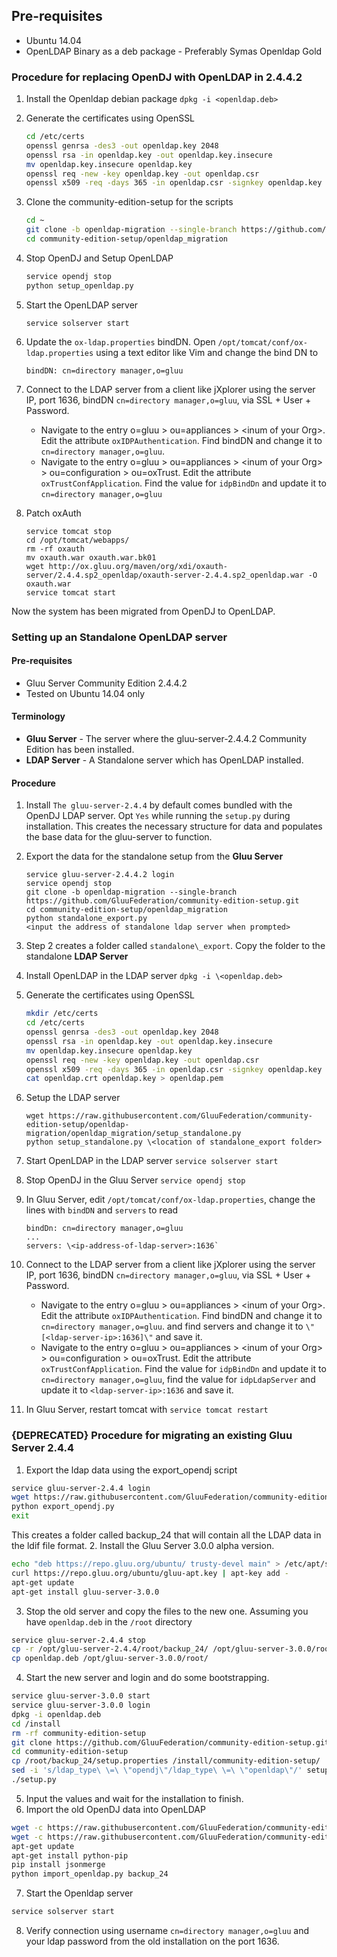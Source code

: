 ## Pre-requisites
- Ubuntu 14.04
- OpenLDAP Binary as a deb package - Preferably Symas Openldap Gold 

### Procedure for replacing OpenDJ with OpenLDAP in 2.4.4.2
1. Install the Openldap debian package  `dpkg -i <openldap.deb>`
2. Generate the certificates using OpenSSL

    ```bash
    cd /etc/certs
    openssl genrsa -des3 -out openldap.key 2048
    openssl rsa -in openldap.key -out openldap.key.insecure
    mv openldap.key.insecure openldap.key
    openssl req -new -key openldap.key -out openldap.csr
    openssl x509 -req -days 365 -in openldap.csr -signkey openldap.key -out openldap.crt
    ```

3. Clone the community-edition-setup for the scripts

    ```bash
    cd ~
    git clone -b openldap-migration --single-branch https://github.com/GluuFederation/community-edition-setup.git
    cd community-edition-setup/openldap_migration
    ```

4. Stop OpenDJ and Setup OpenLDAP

    ```bash
    service opendj stop
    python setup_openldap.py
    ```

5. Start the OpenLDAP server

    ```
    service solserver start
    ```

6. Update the `ox-ldap.properties` bindDN. Open `/opt/tomcat/conf/ox-ldap.properties` using a text editor like Vim and change
   the bind DN to

    ```
    bindDN: cn=directory manager,o=gluu
    ```

7. Connect to the LDAP server from a client like jXplorer using the server IP, port 1636, bindDN `cn=directory manager,o=gluu`, via SSL + User + Password.
    * Navigate to the entry o=gluu > ou=appliances > \<inum of your Org>. Edit the attribute `oxIDPAuthentication`. Find bindDN and change it to `cn=directory manager,o=gluu`.
    * Navigate to the entry o=gluu > ou=appliances > \<inum of your Org> > ou=configuration > ou=oxTrust. Edit the attribute `oxTrustConfApplication`. Find the value for `idpBindDn` and update it to `cn=directory manager,o=gluu`

8. Patch oxAuth

    ```
    service tomcat stop
    cd /opt/tomcat/webapps/
    rm -rf oxauth
    mv oxauth.war oxauth.war.bk01
    wget http://ox.gluu.org/maven/org/xdi/oxauth-server/2.4.4.sp2_openldap/oxauth-server-2.4.4.sp2_openldap.war -O oxauth.war
    service tomcat start
    ```

Now the system has been migrated from OpenDJ to OpenLDAP.


### Setting up an Standalone OpenLDAP server

#### Pre-requisites
* Gluu Server Community Edition 2.4.4.2
* Tested on Ubuntu 14.04 only

#### Terminology

* **Gluu Server** - The server where the gluu-server-2.4.4.2 Community Edition has been installed.
* **LDAP Server** - A Standalone server which has OpenLDAP installed.

#### Procedure

1. Install `The gluu-server-2.4.4` by default comes bundled with the OpenDJ LDAP server. Opt `Yes` while running the `setup.py` during installation. This creates the necessary structure for data and populates the base data for the gluu-server to function.
2. Export the data for the standalone setup from the **Gluu Server**

    ```
    service gluu-server-2.4.4.2 login
    service opendj stop
    git clone -b openldap-migration --single-branch https://github.com/GluuFederation/community-edition-setup.git
    cd community-edition-setup/openldap_migration
    python standalone_export.py
    <input the address of standalone ldap server when prompted>
    ```
3. Step 2 creates a folder called `standalone\_export`. Copy the folder to the standalone **LDAP Server**
4. Install OpenLDAP in the LDAP server `dpkg -i \<openldap.deb>`
5. Generate the certificates using OpenSSL

    ```bash
    mkdir /etc/certs
    cd /etc/certs
    openssl genrsa -des3 -out openldap.key 2048
    openssl rsa -in openldap.key -out openldap.key.insecure
    mv openldap.key.insecure openldap.key
    openssl req -new -key openldap.key -out openldap.csr
    openssl x509 -req -days 365 -in openldap.csr -signkey openldap.key -out openldap.crt
    cat openldap.crt openldap.key > openldap.pem
    ```
6. Setup the LDAP server
    ```
    wget https://raw.githubusercontent.com/GluuFederation/community-edition-setup/openldap-migration/openldap_migration/setup_standalone.py
    python setup_standalone.py \<location of standalone_export folder>
    ```
7. Start OpenLDAP in the LDAP server `service solserver start`
8. Stop OpenDJ in the Gluu Server `service opendj stop`
9. In Gluu Server, edit `/opt/tomcat/conf/ox-ldap.properties`, change the lines with `bindDN` and `servers` to read
    ```
    bindDn: cn=directory manager,o=gluu
    ...
    servers: \<ip-address-of-ldap-server>:1636`
    ```
10. Connect to the LDAP server from a client like jXplorer using the server IP, port 1636, bindDN `cn=directory manager,o=gluu`, via SSL + User + Password.
    * Navigate to the entry o=gluu > ou=appliances > \<inum of your Org>. Edit the attribute `oxIDPAuthentication`. Find bindDN and change it to `cn=directory manager,o=gluu`. and find servers and change it to `\"[<ldap-server-ip>:1636]\"` and save it.
    * Navigate to the entry o=gluu > ou=appliances > \<inum of your Org> > ou=configuration > ou=oxTrust. Edit the attribute `oxTrustConfApplication`. Find the value for `idpBindDn` and update it to `cn=directory manager,o=gluu`, find the value for `idpLdapServer` and update it to `<ldap-server-ip>:1636` and save it.
11. In Gluu Server, restart tomcat with `service tomcat restart`


### {DEPRECATED} Procedure for migrating an existing Gluu Server 2.4.4
1. Export the ldap data using the export\_opendj script

  ```bash
  service gluu-server-2.4.4 login
  wget https://raw.githubusercontent.com/GluuFederation/community-edition-setup/master/openldap_migration/export_opendj.py
  python export_opendj.py
  exit
  ```
  
  This creates a folder called backup\_24 that will contain all the LDAP data in the ldif file format.
2. Install the Gluu Server 3.0.0 alpha version.

  ```bash
  echo "deb https://repo.gluu.org/ubuntu/ trusty-devel main" > /etc/apt/sources.list.d/gluu-repo.list
  curl https://repo.gluu.org/ubuntu/gluu-apt.key | apt-key add -
  apt-get update
  apt-get install gluu-server-3.0.0
  ```
  
3. Stop the old server and copy the files to the new one. Assuming you have `openldap.deb` in the `/root` directory

  ```bash
  service gluu-server-2.4.4 stop
  cp -r /opt/gluu-server-2.4.4/root/backup_24/ /opt/gluu-server-3.0.0/root/
  cp openldap.deb /opt/gluu-server-3.0.0/root/
  ```
  
4. Start the new server and login and do some bootstrapping.

  ```bash
  service gluu-server-3.0.0 start
  service gluu-server-3.0.0 login
  dpkg -i openldap.deb
  cd /install
  rm -rf community-edition-setup
  git clone https://github.com/GluuFederation/community-edition-setup.git
  cd community-edition-setup
  cp /root/backup_24/setup.properties /install/community-edition-setup/
  sed -i 's/ldap_type\ \=\ \"opendj\"/ldap_type\ \=\ \"openldap\"/' setup.py
  ./setup.py
  ```
  
5. Input the values and wait for the installation to finish.
6. Import the old OpenDJ data into OpenLDAP

  ```bash
  wget -c https://raw.githubusercontent.com/GluuFederation/community-edition-setup/master/openldap_migration/import_openldap.py
  wget -c https://raw.githubusercontent.com/GluuFederation/community-edition-setup/master/ldif.py
  apt-get update
  apt-get install python-pip
  pip install jsonmerge
  python import_openldap.py backup_24
  ```
  
7. Start the Openldap server

  ```bash
  service solserver start
  ```
  
8. Verify connection using username `cn=directory manager,o=gluu` and your ldap password from the old installation on the port 1636.
